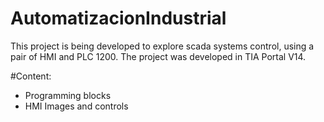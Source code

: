 # AutomatizacionIndustrial
This project is being developed to explore scada systems control, using a pair of HMI and PLC 1200.
The project was developed in TIA Portal V14.

#Content:
- Programming blocks
- HMI Images and controls
